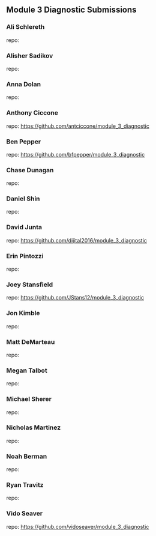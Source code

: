 ## Module 3 Diagnostic Submissions

### Ali Schlereth
repo:

### Alisher Sadikov
repo:

### Anna Dolan
repo:

### Anthony Ciccone
repo: https://github.com/antciccone/module_3_diagnostic

### Ben Pepper
repo: https://github.com/bfpepper/module_3_diagnostic

### Chase Dunagan
repo:

### Daniel Shin
repo:

### David Junta
repo:  https://github.com/dijital2016/module_3_diagnostic

### Erin Pintozzi
repo:

### Joey Stansfield
repo: https://github.com/JStans12/module_3_diagnostic

### Jon Kimble
repo:

### Matt DeMarteau
repo:

### Megan Talbot
repo:

### Michael Sherer
repo:

### Nicholas Martinez
repo:

### Noah Berman
repo:

### Ryan Travitz
repo:

### Vido Seaver
repo: https://github.com/vidoseaver/module_3_diagnostic
